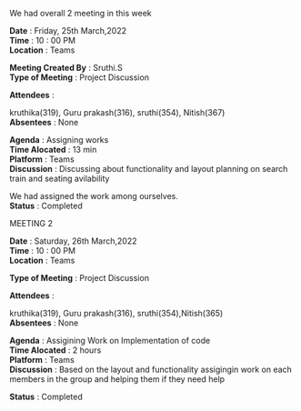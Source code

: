 We had overall 2 meeting in this week

**Date** : Friday, 25th March,2022 </br>
**Time** : 10 : 00 PM </br>
**Location** : Teams </br>

**Meeting Created By** : Sruthi.S </br>
**Type of Meeting** : Project Discussion </br>

**Attendees** :

kruthika(319), Guru prakash(316), sruthi(354), Nitish(367) </br>
**Absentees** : None </br>

**Agenda** :  Assigning works </br>
**Time Alocated** : 13 min </br>
**Platform** : Teams </br>
**Discussion** : Discussing about functionality and layout planning on search train and seating avilability </br>

We had assigned the work among ourselves.</br>
**Status** : Completed </br>

MEETING 2 

**Date** : Saturday, 26th March,2022 </br>
**Time** : 10 : 00 PM </br>
**Location** : Teams </br>


**Type of Meeting** : Project Discussion </br>

**Attendees** :

kruthika(319), Guru prakash(316), sruthi(354),Nitish(365) </br>
**Absentees** : None </br>

**Agenda** :  Assigining Work on Implementation of code </br>
**Time Alocated** : 2 hours </br>
**Platform** : Teams </br>
**Discussion** : Based on the layout and functionality assigingin work on each members in the group and helping them if they need help </br>

**Status** : Completed

